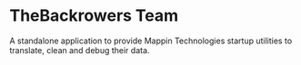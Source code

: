 # TheBackrowers Team

A standalone application to provide Mappin Technologies startup utilities to translate, clean and debug their data.